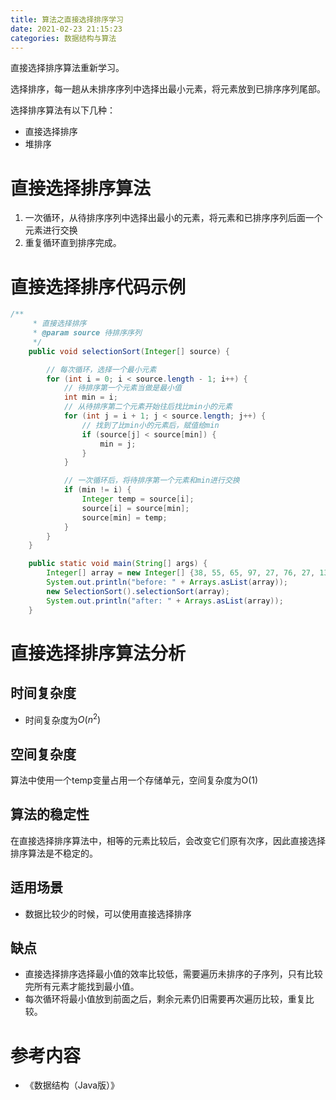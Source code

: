 ```yaml
---
title: 算法之直接选择排序学习
date: 2021-02-23 21:15:23
categories: 数据结构与算法
---
```


 直接选择排序算法重新学习。

<!--more-->


选择排序，每一趟从未排序序列中选择出最小元素，将元素放到已排序序列尾部。

选择排序算法有以下几种：

- 直接选择排序
- 堆排序

# 直接选择排序算法

1. 一次循环，从待排序序列中选择出最小的元素，将元素和已排序序列后面一个元素进行交换
2. 重复循环直到排序完成。

# 直接选择排序代码示例

```java
/**
     * 直接选择排序
     * @param source 待排序序列
     */
    public void selectionSort(Integer[] source) {

        // 每次循环，选择一个最小元素
        for (int i = 0; i < source.length - 1; i++) {
            // 待排序第一个元素当做是最小值
            int min = i;
            // 从待排序第二个元素开始往后找比min小的元素
            for (int j = i + 1; j < source.length; j++) {
                // 找到了比min小的元素后，赋值给min
                if (source[j] < source[min]) {
                    min = j;
                }
            }

            // 一次循环后，将待排序第一个元素和min进行交换
            if (min != i) {
                Integer temp = source[i];
                source[i] = source[min];
                source[min] = temp;
            }
        }
    }

    public static void main(String[] args) {
        Integer[] array = new Integer[] {38, 55, 65, 97, 27, 76, 27, 13, 19};
        System.out.println("before: " + Arrays.asList(array));
        new SelectionSort().selectionSort(array);
        System.out.println("after: " + Arrays.asList(array));
    }
```

# 直接选择排序算法分析

## 时间复杂度

- 时间复杂度为$O(n^2)$

## 空间复杂度

算法中使用一个temp变量占用一个存储单元，空间复杂度为O(1)

## 算法的稳定性

在直接选择排序算法中，相等的元素比较后，会改变它们原有次序，因此直接选择排序算法是不稳定的。

## 适用场景

- 数据比较少的时候，可以使用直接选择排序

## 缺点

- 直接选择排序选择最小值的效率比较低，需要遍历未排序的子序列，只有比较完所有元素才能找到最小值。
- 每次循环将最小值放到前面之后，剩余元素仍旧需要再次遍历比较，重复比较。

# 参考内容

- 《数据结构（Java版）》